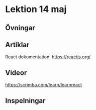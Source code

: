 # Lektion 14 maj

## Övningar


## Artiklar
React dokumentation: https://reactjs.org/

## Videor
https://scrimba.com/learn/learnreact

## Inspelningar